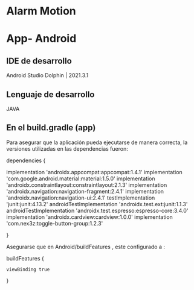 # Alarm Motion


# App- Android

## IDE de desarrollo
Android Studio Dolphin | 2021.3.1

## Lenguaje de desarrollo
JAVA

## En el build.gradle (app)
Para asegurar que la aplicación pueda ejecutarse de manera correcta, la versiones utilizadas en las dependencias fueron:


dependencies {

  implementation 'androidx.appcompat:appcompat:1.4.1'
    implementation 'com.google.android.material:material:1.5.0'
    implementation 'androidx.constraintlayout:constraintlayout:2.1.3'
    implementation 'androidx.navigation:navigation-fragment:2.4.1'
    implementation 'androidx.navigation:navigation-ui:2.4.1'
    testImplementation 'junit:junit:4.13.2'
    androidTestImplementation 'androidx.test.ext:junit:1.1.3'
    androidTestImplementation 'androidx.test.espresso:espresso-core:3.4.0'
    implementation 'androidx.cardview:cardview:1.0.0'
    implementation 'com.nex3z:toggle-button-group:1.2.3'

}

Asegurarse que en Android/buildFeatures , este configurado a :

buildFeatures {

    viewBinding true
    
}
